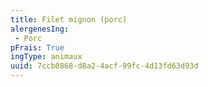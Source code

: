 ```yaml
---
title: Filet mignon (porc)
alergenesIng:
 - Porc
pFrais: True
ingType: animaux
uuid: 7ccb0868-d8a2-4acf-99fc-4d13fd63d93d
---
```

